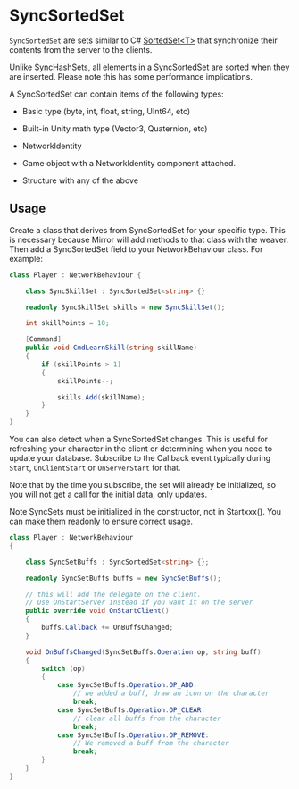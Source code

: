 # SyncSortedSet

`SyncSortedSet` are sets similar to C\# [SortedSet\<T\>](https://docs.microsoft.com/en-us/dotnet/api/system.collections.generic.sortedset-1) that synchronize their contents from the server to the clients.

Unlike SyncHashSets, all elements in a SyncSortedSet are sorted when they are inserted. Please note this has some performance implications.

A SyncSortedSet can contain items of the following types:

-   Basic type (byte, int, float, string, UInt64, etc)

-   Built-in Unity math type (Vector3, Quaternion, etc)

-   NetworkIdentity

-   Game object with a NetworkIdentity component attached.

-   Structure with any of the above

## Usage

Create a class that derives from SyncSortedSet for your specific type. This is necessary because Mirror will add methods to that class with the weaver. Then add a SyncSortedSet field to your NetworkBehaviour class. For example:

```cs
class Player : NetworkBehaviour {

    class SyncSkillSet : SyncSortedSet<string> {}

    readonly SyncSkillSet skills = new SyncSkillSet();

    int skillPoints = 10;

    [Command]
    public void CmdLearnSkill(string skillName)
    {
        if (skillPoints > 1)
        {
            skillPoints--;

            skills.Add(skillName);
        }
    }
}
```

You can also detect when a SyncSortedSet changes. This is useful for refreshing your character in the client or determining when you need to update your database. Subscribe to the Callback event typically during `Start`, `OnClientStart` or `OnServerStart` for that. 

<aside class="notice">
<p>Note that by the time you subscribe, the set will already be initialized, so you will not get a call for the initial data, only updates.</p>

<p>Note SyncSets must be initialized in the constructor, not in Startxxx().  You can make them readonly to ensure correct usage.</p>
</aside>

```cs
class Player : NetworkBehaviour
{

    class SyncSetBuffs : SyncSortedSet<string> {};

    readonly SyncSetBuffs buffs = new SyncSetBuffs();

    // this will add the delegate on the client.
    // Use OnStartServer instead if you want it on the server
    public override void OnStartClient()
    {
        buffs.Callback += OnBuffsChanged;
    }

    void OnBuffsChanged(SyncSetBuffs.Operation op, string buff)
    {
        switch (op) 
        {
            case SyncSetBuffs.Operation.OP_ADD:
                // we added a buff, draw an icon on the character
                break;
            case SyncSetBuffs.Operation.OP_CLEAR:
                // clear all buffs from the character
                break;
            case SyncSetBuffs.Operation.OP_REMOVE:
                // We removed a buff from the character
                break;
        }
    }
}
```
